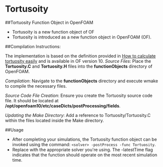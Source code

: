 # Tortusoity

##Tortuosity Function Object in OpenFOAM
- Tortusoity is a new function object of OF
- Tortuosity is introduced as a new function object in OpenFOAM (OF).

##Compilation Instructions:

The implementation is based on the definition provided in [How to calculate tortuosity easily](https://www.researchgate.net/publication/221941283_How_to_Calculate_Tortuosity_Easily) and is available in OF version 10.
  *Source Files*: Place the **Tortuosity.C** and **Tortuosity.H** files into the **functionObjects** directory of OpenFOAM.

*Compilation*: Navigate to the **functionObjects** directory and execute wmake to compile the necessary files.

*Source Code File Creation*: Ensure you create the Tortuosity source code file. It should be located at **/opt/openfoam10/etc/caseDicts/postProcessing/fields**.

*Updating the Make Directory*: Add a reference to Tortuosity/Tortuosity.C within the files located inside the Make directory.

##Usage
- After completing your simulations, the Tortuosity function object can be invoked using the command: `<solver> -postProcess -func Tortuosity`.
- Replace <solver> with the appropriate solver you're using. The -latestTime flag indicates that the function should operate on the most recent simulation time.
